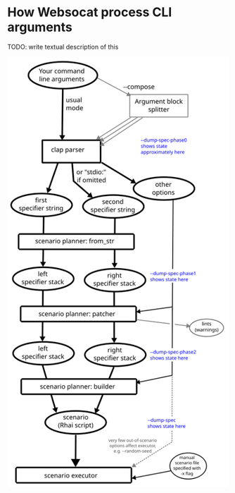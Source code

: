 # How Websocat process CLI arguments

TODO: write textual description of this

![diagram](diagram.png)
